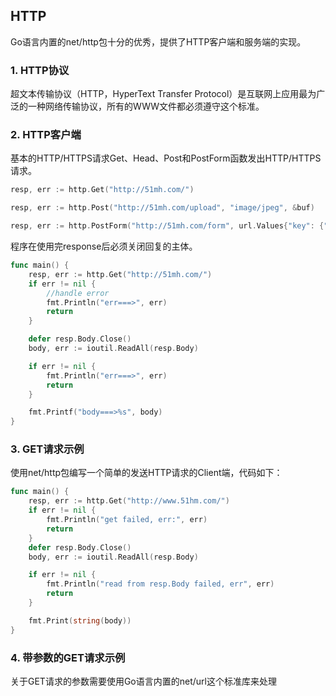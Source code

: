 ## HTTP

Go语言内置的net/http包十分的优秀，提供了HTTP客户端和服务端的实现。

### 1. HTTP协议

超文本传输协议（HTTP，HyperText Transfer Protocol）是互联网上应用最为广泛的一种网络传输协议，所有的WWW文件都必须遵守这个标准。

### 2. HTTP客户端

基本的HTTP/HTTPS请求Get、Head、Post和PostForm函数发出HTTP/HTTPS请求。

```go
resp, err := http.Get("http://51mh.com/")

resp, err := http.Post("http://51mh.com/upload", "image/jpeg", &buf)

resp, err := http.PostForm("http://51mh.com/form", url.Values{"key": {"value"}, "id": {"123"}})
```

程序在使用完response后必须关闭回复的主体。

```go
func main() {
	resp, err := http.Get("http://51mh.com/")
	if err != nil {
		//handle error
		fmt.Println("err===>", err)
		return
	}

	defer resp.Body.Close()
	body, err := ioutil.ReadAll(resp.Body)

	if err != nil {
		fmt.Println("err===>", err)
		return
	}

	fmt.Printf("body===>%s", body)
}
```

### 3. GET请求示例

使用net/http包编写一个简单的发送HTTP请求的Client端，代码如下：

```go
func main() {
	resp, err := http.Get("http://www.51hm.com/")
	if err != nil {
		fmt.Println("get failed, err:", err)
		return
	}
	defer resp.Body.Close()
	body, err := ioutil.ReadAll(resp.Body)

	if err != nil {
		fmt.Println("read from resp.Body failed, err", err)
		return
	}

	fmt.Print(string(body))
}
```

### 4. 带参数的GET请求示例

关于GET请求的参数需要使用Go语言内置的net/url这个标准库来处理

```go
```

